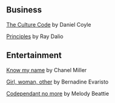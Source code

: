 ## Business 

[The Culture Code](https://www.amazon.com/Culture-Code-Secrets-Highly-Successful/dp/0525492461) by Daniel Coyle

[Principles](https://www.amazon.com/Principles-Life-Work-Ray-Dalio/dp/1501124021) by Ray Dalio 

## Entertainment 

[Know my name](https://www.amazon.com/Know-My-Name-Chanel-Miller-ebook/dp/B07SS1MG9Q) by Chanel Miller 

[Girl, woman, other](https://www.amazon.com/Girl-Woman-Other-Bernardine-Evaristo/dp/0241364906) by Bernadine Evaristo

[Codependant no more](https://www.amazon.com/Codependent-No-More-Controlling-Yourself/dp/0894864025) by Melody Beattie


